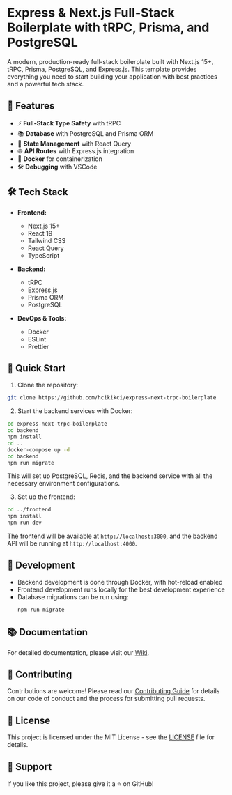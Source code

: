 # Express & Next.js Full-Stack Boilerplate with tRPC, Prisma, and PostgreSQL

A modern, production-ready full-stack boilerplate built with Next.js 15+, tRPC, Prisma, PostgreSQL, and Express.js. This template provides everything you need to start building your application with best practices and a powerful tech stack.

## 🚀 Features

- ⚡ **Full-Stack Type Safety** with tRPC
- 📚 **Database** with PostgreSQL and Prisma ORM
- 🔄 **State Management** with React Query
- 🌐 **API Routes** with Express.js integration
- 🐳 **Docker** for containerization
- 🛠️ **Debugging** with VSCode

## 🛠️ Tech Stack

- **Frontend:**

  - Next.js 15+
  - React 19
  - Tailwind CSS
  - React Query
  - TypeScript

- **Backend:**

  - tRPC
  - Express.js
  - Prisma ORM
  - PostgreSQL

- **DevOps & Tools:**
  - Docker
  - ESLint
  - Prettier

## 🚀 Quick Start

1. Clone the repository:

```bash
git clone https://github.com/hcikikci/express-next-trpc-boilerplate
```

2. Start the backend services with Docker:

```bash
cd express-next-trpc-boilerplate
cd backend
npm install
cd ..
docker-compose up -d
cd backend
npm run migrate
```

This will set up PostgreSQL, Redis, and the backend service with all the necessary environment configurations.

3. Set up the frontend:

```bash
cd ../frontend
npm install
npm run dev
```

The frontend will be available at `http://localhost:3000`, and the backend API will be running at `http://localhost:4000`.

## 🔧 Development

- Backend development is done through Docker, with hot-reload enabled
- Frontend development runs locally for the best development experience
- Database migrations can be run using:
  ```bash
  npm run migrate
  ```

## 📚 Documentation

For detailed documentation, please visit our [Wiki](link-to-wiki).

## 🤝 Contributing

Contributions are welcome! Please read our [Contributing Guide](link-to-contributing) for details on our code of conduct and the process for submitting pull requests.

## 📝 License

This project is licensed under the MIT License - see the [LICENSE](LICENSE) file for details.

## 💫 Support

If you like this project, please give it a ⭐️ on GitHub!
